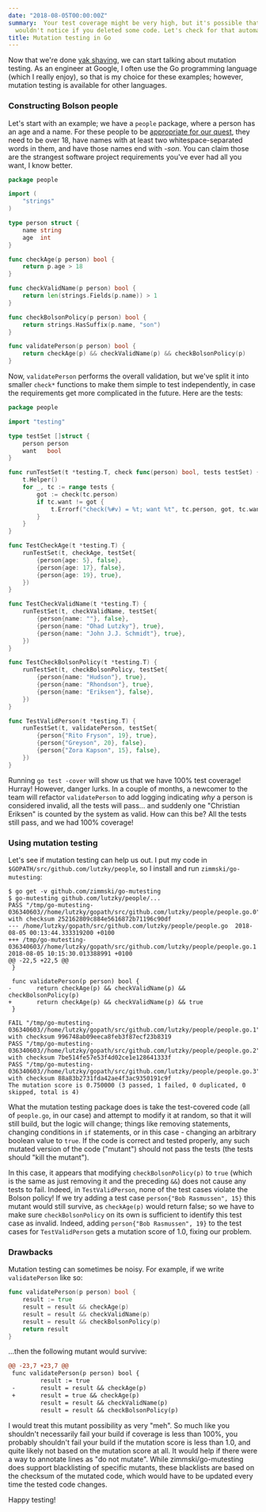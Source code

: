 ```yaml
---
date: "2018-08-05T00:00:00Z"
summary:  Your test coverage might be very high, but it's possible that your tests
  wouldn't notice if you deleted some code. Let's check for that automatically!
title: Mutation testing in Go
---
```


Now that we're done [yak shaving](/2018/08/04/ioutil-yakshave/), we can start talking about mutation testing. As an engineer at Google, I often use the Go programming language (which I really enjoy), so that is my choice for these examples; however, mutation testing is available for other languages.

### Constructing Bolson people

Let's start with an example; we have a `people` package, where a person has an age and a name. For these people to be [appropriate for our quest][from-the-ground-up], they need to be over 18, have names with at least two whitespace-separated words in them, and have those names end with *-son*. You can claim those are the strangest software project requirements you've ever had all you want, I know better.

```go
package people

import (
	"strings"
)

type person struct {
	name string
	age  int
}

func checkAge(p person) bool {
	return p.age > 18
}

func checkValidName(p person) bool {
	return len(strings.Fields(p.name)) > 1
}

func checkBolsonPolicy(p person) bool {
	return strings.HasSuffix(p.name, "son")
}

func validatePerson(p person) bool {
	return checkAge(p) && checkValidName(p) && checkBolsonPolicy(p)
}
```

Now, `validatePerson` performs the overall validation, but we've split it into smaller `check*` functions to make them simple to test independently, in case the requirements get more complicated in the future. Here are the tests:

```go
package people

import "testing"

type testSet []struct {
	person person
	want   bool
}

func runTestSet(t *testing.T, check func(person) bool, tests testSet) {
	t.Helper()
	for _, tc := range tests {
		got := check(tc.person)
		if tc.want != got {
			t.Errorf("check(%#v) = %t; want %t", tc.person, got, tc.want)
		}
	}
}

func TestCheckAge(t *testing.T) {
	runTestSet(t, checkAge, testSet{
		{person{age: 5}, false},
		{person{age: 17}, false},
		{person{age: 19}, true},
	})
}

func TestCheckValidName(t *testing.T) {
	runTestSet(t, checkValidName, testSet{
		{person{name: ""}, false},
		{person{name: "Ohad Lutzky"}, true},
		{person{name: "John J.J. Schmidt"}, true},
	})
}

func TestCheckBolsonPolicy(t *testing.T) {
	runTestSet(t, checkBolsonPolicy, testSet{
		{person{name: "Hudson"}, true},
		{person{name: "Rhondson"}, true},
		{person{name: "Eriksen"}, false},
	})
}

func TestValidPerson(t *testing.T) {
	runTestSet(t, validatePerson, testSet{
		{person{"Rito Fryson", 19}, true},
		{person{"Greyson", 20}, false},
		{person{"Zora Kapson", 15}, false},
	})
}
```

Running `go test -cover` will show us that we have 100% test coverage! Hurray! However, danger lurks. In a couple of months, a newcomer to the team will refactor `validatePerson` to add logging indicating *why* a person is considered invalid, all the tests will pass... and suddenly one "Christian Eriksen" is counted by the system as valid. How can this be? All the tests still pass, and we had 100% coverage!

### Using mutation testing

Let's see if mutation testing can help us out. I put my code in `$GOPATH/src/github.com/lutzky/people`, so I install and run `zimmski/go-mutesting`:

```
$ go get -v github.com/zimmski/go-mutesting
$ go-mutesting github.com/lutzky/people/...
PASS "/tmp/go-mutesting-036340603//home/lutzky/gopath/src/github.com/lutzky/people/people.go.0" with checksum 252162809c884e5616872b71196c90df
--- /home/lutzky/gopath/src/github.com/lutzky/people/people.go  2018-08-05 00:13:44.333319200 +0100
+++ /tmp/go-mutesting-036340603//home/lutzky/gopath/src/github.com/lutzky/people/people.go.1    2018-08-05 10:15:30.013388991 +0100
@@ -22,5 +22,5 @@
 }

 func validatePerson(p person) bool {
-       return checkAge(p) && checkValidName(p) && checkBolsonPolicy(p)
+       return checkAge(p) && checkValidName(p) && true
 }

FAIL "/tmp/go-mutesting-036340603//home/lutzky/gopath/src/github.com/lutzky/people/people.go.1" with checksum 996748ab09eeca8feb3f87ecf23b8319
PASS "/tmp/go-mutesting-036340603//home/lutzky/gopath/src/github.com/lutzky/people/people.go.2" with checksum 7be514fe57e53f4d02ce1e128641333f
PASS "/tmp/go-mutesting-036340603//home/lutzky/gopath/src/github.com/lutzky/people/people.go.3" with checksum 88a83b2731fda42ae4f3ac9350191c9f
The mutation score is 0.750000 (3 passed, 1 failed, 0 duplicated, 0 skipped, total is 4)
```

What the mutation testing package does is take the test-covered code (all of `people.go`, in our case) and attempt to modify it at random, so that it will still build, but the logic will change; things like removing statements, changing conditions in `if` statements, or in this case - changing an arbitrary boolean value to `true`. If the code is correct and tested properly, any such mutated version of the code ("mutant") should not pass the tests (the tests should "kill the mutant").

In this case, it appears that modifying `checkBolsonPolicy(p)` to `true` (which is the same as just removing it and the preceding `&&`) does not cause any tests to fail. Indeed, in `TestValidPerson`, none of the test cases violate the Bolson policy! If we try adding a test case `person{"Bob Rasmussen", 15}` this mutant would still survive, as `checkAge(p)` would return false; so we have to make sure `checkBolsonPolicy` on its own is sufficient to identify this test case as invalid. Indeed, adding `person{"Bob Rasmussen", 19}` to the test cases for `TestValidPerson` gets a mutation score of 1.0, fixing our problem.

### Drawbacks

Mutation testing can sometimes be noisy. For example, if we write `validatePerson` like so:

```go
func validatePerson(p person) bool {
	result := true
	result = result && checkAge(p)
	result = result && checkValidName(p)
	result = result && checkBolsonPolicy(p)
	return result
}
```

...then the following mutant would survive:

```diff
@@ -23,7 +23,7 @@
 func validatePerson(p person) bool {
         result := true
 -       result = result && checkAge(p)
 +       result = true && checkAge(p)
         result = result && checkValidName(p)
         result = result && checkBolsonPolicy(p)
```

I would treat this mutant possibility as very "meh". So much like you shouldn't necessarily fail your build if coverage is less than 100%, you probably shouldn't fail your build if the mutation score is less than 1.0, and quite likely not based on the mutation score at all. It would help if there were a way to annotate lines as "do not mutate". While zimmski/go-mutesting does support blacklisting of specific mutants, these blacklists are based on the checksum of the mutated code, which would have to be updated every time the tested code changes.

Happy testing!



[from-the-ground-up]: https://polygon.com/zelda-breath-of-the-wild-guide-walkthrough/2017/3/30/15127770/from-the-ground-up-side-quest-locations-son-characters-find-help-grante-secret-shop-merchant-hidden
